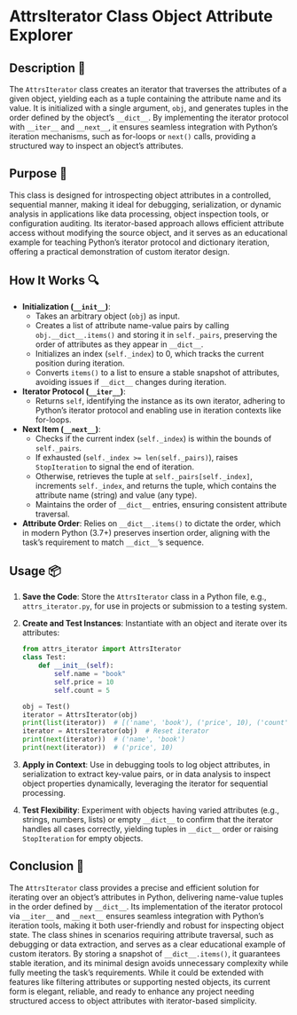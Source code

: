 # AttrsIterator Class Object Attribute Explorer

## Description 📝

The `AttrsIterator` class creates an iterator that traverses the attributes of a given object, yielding each as a tuple containing the attribute name and its value.
It is initialized with a single argument, `obj`, and generates tuples in the order defined by the object’s `__dict__`.
By implementing the iterator protocol with `__iter__` and `__next__`, it ensures seamless integration with Python’s iteration mechanisms, such as for-loops or `next()` calls, providing a structured way to inspect an object’s attributes.

## Purpose 🎯

This class is designed for introspecting object attributes in a controlled, sequential manner, making it ideal for debugging, serialization, or dynamic analysis in applications like data processing, object inspection tools, or configuration auditing.
Its iterator-based approach allows efficient attribute access without modifying the source object, and it serves as an educational example for teaching Python’s iterator protocol and dictionary iteration, offering a practical demonstration of custom iterator design.

## How It Works 🔍

-   **Initialization (`__init__`)**:
    -   Takes an arbitrary object (`obj`) as input.
    -   Creates a list of attribute name-value pairs by calling `obj.__dict__.items()` and storing it in `self._pairs`, preserving the order of attributes as they appear in `__dict__`.
    -   Initializes an index (`self._index`) to 0, which tracks the current position during iteration.
    -   Converts `items()` to a list to ensure a stable snapshot of attributes, avoiding issues if `__dict__` changes during iteration.
-   **Iterator Protocol (`__iter__`)**:
    -   Returns `self`, identifying the instance as its own iterator, adhering to Python’s iterator protocol and enabling use in iteration contexts like for-loops.
-   **Next Item (`__next__`)**:
    -   Checks if the current index (`self._index`) is within the bounds of `self._pairs`.
    -   If exhausted (`self._index >= len(self._pairs)`), raises `StopIteration` to signal the end of iteration.
    -   Otherwise, retrieves the tuple at `self._pairs[self._index]`, increments `self._index`, and returns the tuple, which contains the attribute name (string) and value (any type).
    -   Maintains the order of `__dict__` entries, ensuring consistent attribute traversal.
-   **Attribute Order**: Relies on `__dict__.items()` to dictate the order, which in modern Python (3.7+) preserves insertion order, aligning with the task’s requirement to match `__dict__`’s sequence.

## Usage 📦

1. **Save the Code**: Store the `AttrsIterator` class in a Python file, e.g., `attrs_iterator.py`, for use in projects or submission to a testing system.
2. **Create and Test Instances**: Instantiate with an object and iterate over its attributes:

    ```python
    from attrs_iterator import AttrsIterator
    class Test:
        def __init__(self):
            self.name = "book"
            self.price = 10
            self.count = 5

    obj = Test()
    iterator = AttrsIterator(obj)
    print(list(iterator))  # [('name', 'book'), ('price', 10), ('count', 5)]
    iterator = AttrsIterator(obj)  # Reset iterator
    print(next(iterator))  # ('name', 'book')
    print(next(iterator))  # ('price', 10)
    ```

3. **Apply in Context**: Use in debugging tools to log object attributes, in serialization to extract key-value pairs, or in data analysis to inspect object properties dynamically, leveraging the iterator for sequential processing.
4. **Test Flexibility**: Experiment with objects having varied attributes (e.g., strings, numbers, lists) or empty `__dict__` to confirm that the iterator handles all cases correctly, yielding tuples in `__dict__` order or raising `StopIteration` for empty objects.

## Conclusion 🚀

The `AttrsIterator` class provides a precise and efficient solution for iterating over an object’s attributes in Python, delivering name-value tuples in the order defined by `__dict__`.
Its implementation of the iterator protocol via `__iter__` and `__next__` ensures seamless integration with Python’s iteration tools, making it both user-friendly and robust for inspecting object state.
The class shines in scenarios requiring attribute traversal, such as debugging or data extraction, and serves as a clear educational example of custom iterators.
By storing a snapshot of `__dict__.items()`, it guarantees stable iteration, and its minimal design avoids unnecessary complexity while fully meeting the task’s requirements.
While it could be extended with features like filtering attributes or supporting nested objects, its current form is elegant, reliable, and ready to enhance any project needing structured access to object attributes with iterator-based simplicity.
